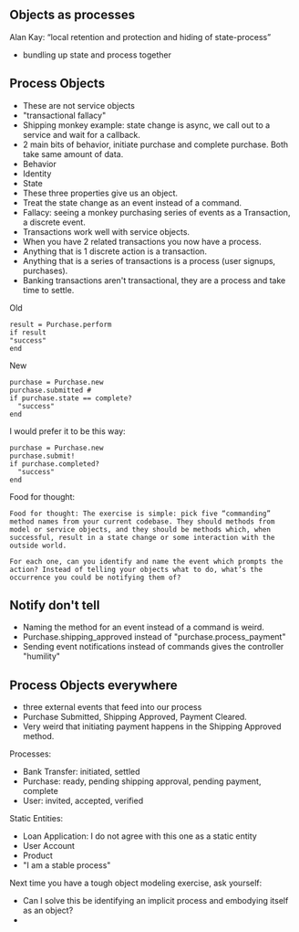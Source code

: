 ## Objects as processes

Alan Kay: “local retention and protection and hiding of state-process”

- bundling up state and process together

## Process Objects

- These are not service objects
- "transactional fallacy"
- Shipping monkey example: state change is async, we call out to a service and wait for a callback.
- 2 main bits of behavior, initiate purchase and complete purchase. Both take same amount of data.
- Behavior
- Identity
- State
- These three properties give us an object.
- Treat the state change as an event instead of a command.
- Fallacy: seeing a monkey purchasing series of events as a Transaction, a discrete event.
- Transactions work well with service objects.
- When you have 2 related transactions you now have a process.
- Anything that is 1 discrete action is a transaction.
- Anything that is a series of transactions is a process (user signups, purchases).
- Banking transactions aren't transactional, they are a process and take time to settle.

Old

```
result = Purchase.perform
if result 
"success"
end
```

New

```
purchase = Purchase.new
purchase.submitted # 
if purchase.state == complete?
  "success"
end
```
I would prefer it to be this way:

```
purchase = Purchase.new
purchase.submit!
if purchase.completed?
  "success"
end
```

Food for thought:

```
Food for thought: The exercise is simple: pick five “commanding” method names from your current codebase. They should methods from model or service objects, and they should be methods which, when successful, result in a state change or some interaction with the outside world.

For each one, can you identify and name the event which prompts the action? Instead of telling your objects what to do, what’s the occurrence you could be notifying them of?
```

## Notify don't tell

- Naming the method for an event instead of a command is weird.
- Purchase.shipping_approved instead of "purchase.process_payment"
- Sending event notifications instead of commands gives the controller "humility"

## Process Objects everywhere

- three external events that feed into our process
- Purchase Submitted, Shipping Approved, Payment Cleared.
- Very weird that initiating payment happens in the Shipping Approved method.

Processes:
- Bank Transfer: initiated, settled
- Purchase: ready, pending shipping approval, pending payment, complete
- User: invited, accepted, verified

Static Entities:
- Loan Application: I do not agree with this one as a static entity
- User Account
- Product
- "I am a stable process"

Next time you have a tough object modeling exercise, ask yourself:
- Can I solve this be identifying an implicit process and embodying itself as an object?
- 



